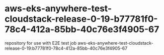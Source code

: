# aws-eks-anywhere-test-cloudstack-release-0-19-b77781f0-78c4-412a-85bb-40c76e3f4905-67
repository for use with E2E test job aws-eks-anywhere-test-cloudstack-release-0-19:b77781f0-78c4-412a-85bb-40c76e3f4905-67
